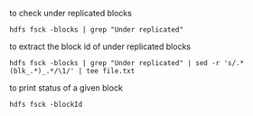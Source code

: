 to check under replicated blocks
```
hdfs fsck -blocks | grep "Under replicated"
```

to extract the block id of under replicated blocks
```
hdfs fsck -blocks | grep "Under replicated" | sed -r 's/.*(blk_.*)_.*/\1/' | tee file.txt
```

to print status of a given block
```
hdfs fsck -blockId
```
